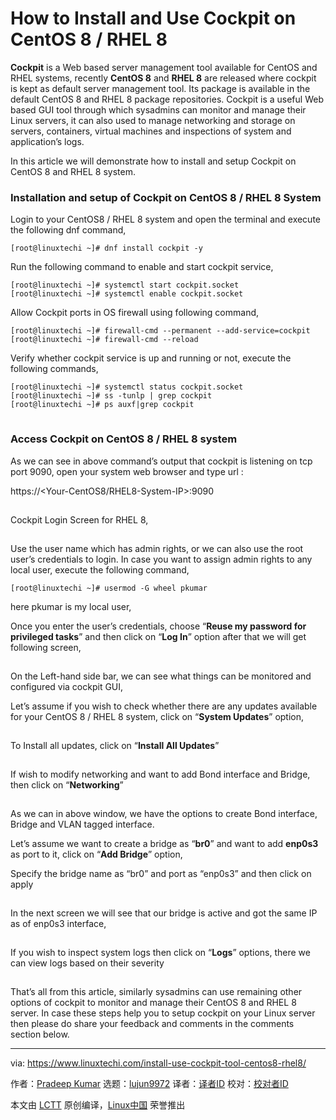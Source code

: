 [#]: collector: (lujun9972)
[#]: translator: ( )
[#]: reviewer: ( )
[#]: publisher: ( )
[#]: url: ( )
[#]: subject: (How to Install and Use Cockpit on CentOS 8 / RHEL 8)
[#]: via: (https://www.linuxtechi.com/install-use-cockpit-tool-centos8-rhel8/)
[#]: author: (Pradeep Kumar https://www.linuxtechi.com/author/pradeep/)

How to Install and Use Cockpit on CentOS 8 / RHEL 8
======

**Cockpit** is a Web based server management tool available for CentOS and RHEL systems, recently **CentOS 8** and **RHEL 8** are released where cockpit is kept as default server management tool. Its package is available in the default CentOS 8 and RHEL 8 package repositories. Cockpit is a useful Web based GUI tool through which sysadmins can monitor and manage their Linux servers, it can also used to manage networking and storage on servers, containers, virtual machines and inspections of system and application’s logs.

In this article we will demonstrate how to install and setup Cockpit on CentOS 8 and RHEL 8 system.

### Installation and setup of Cockpit on CentOS 8 / RHEL 8 System

Login to your CentOS8 / RHEL 8 system and open the terminal and execute the following dnf command,

```
[root@linuxtechi ~]# dnf install cockpit -y
```

Run the following command to enable and start cockpit service,

```
[root@linuxtechi ~]# systemctl start cockpit.socket
[root@linuxtechi ~]# systemctl enable cockpit.socket
```

Allow Cockpit ports in OS firewall using following command,

```
[root@linuxtechi ~]# firewall-cmd --permanent --add-service=cockpit
[root@linuxtechi ~]# firewall-cmd --reload
```

Verify whether cockpit service is up and running or not, execute the following commands,

```
[root@linuxtechi ~]# systemctl status cockpit.socket
[root@linuxtechi ~]# ss -tunlp | grep cockpit
[root@linuxtechi ~]# ps auxf|grep cockpit
```

![cockpit-status-centos8-rhel8][1]

### Access Cockpit on CentOS 8 / RHEL 8 system

As we can see in above command’s output that cockpit is listening on tcp port 9090, open your system web browser and type url :

https://&lt;Your-CentOS8/RHEL8-System-IP&gt;:9090

[![CentOS8-cockpit-login-screen][1]][2]

Cockpit Login Screen for RHEL 8,

[![RHEL8-Cockpit-Login-Screen][1]][3]

Use the user name which has admin rights, or we can also use the root user’s credentials to login. In case you want to assign admin rights to any local user, execute the following command,

```
[root@linuxtechi ~]# usermod -G wheel pkumar
```

here pkumar is my local user,

Once you enter the user’s credentials, choose “**Reuse my password for privileged tasks**” and then click on “**Log In**” option after that we will get following screen,

[![cockpit-dashboard-centos8][1]][4]

On the Left-hand side bar, we can see what things can be monitored and configured via cockpit GUI,

Let’s assume if you wish to check whether there are any updates available for your CentOS 8 / RHEL 8 system, click on “**System Updates**” option,

[![Software-Updates-Cockpit-GUI-CentOS8-RHEL8][1]][5]

To Install all updates, click on “**Install All Updates**”

[![Install-Software-Updates-CentOS8-RHEL8][1]][6]

If wish to modify networking and want to add Bond interface and Bridge, then click on “**Networking**”

[![Networking-Cockpit-Dashboard-CentOS8-RHEL8][1]][7]

As we can in above window, we have the options to create Bond interface, Bridge and VLAN tagged interface.

Let’s assume we want to create a bridge as “**br0**” and want to add **enp0s3** as port to it, click on “**Add Bridge**” option,

Specify the bridge name as “br0” and port as “enp0s3” and then click on apply

[![Add-Bridge-Cockpit-CentOS8-RHEL8][1]][8]

In the next screen we will see that our bridge is active and got the same IP as of enp0s3 interface,

[![Bridge-Details-Cockpit-Dashboard-CentOS8-RHEL8][1]][9]

If you wish to inspect system logs then click on “**Logs**” options, there we can view logs based on their severity

[![System-Logs-Cockpit-Dashboard-CentOS8-RHEL8][1]][10]

That’s all from this article, similarly sysadmins can use remaining other options of cockpit to monitor and manage their CentOS 8 and RHEL 8 server. In case these steps help you to setup cockpit on your Linux server then please do share your feedback and comments in the comments section below.

--------------------------------------------------------------------------------

via: https://www.linuxtechi.com/install-use-cockpit-tool-centos8-rhel8/

作者：[Pradeep Kumar][a]
选题：[lujun9972][b]
译者：[译者ID](https://github.com/译者ID)
校对：[校对者ID](https://github.com/校对者ID)

本文由 [LCTT](https://github.com/LCTT/TranslateProject) 原创编译，[Linux中国](https://linux.cn/) 荣誉推出

[a]: https://www.linuxtechi.com/author/pradeep/
[b]: https://github.com/lujun9972
[1]: data:image/gif;base64,R0lGODlhAQABAIAAAAAAAP///yH5BAEAAAAALAAAAAABAAEAAAIBRAA7
[2]: https://www.linuxtechi.com/wp-content/uploads/2019/09/CentOS8-cockpit-login-screen.jpg
[3]: https://www.linuxtechi.com/wp-content/uploads/2019/09/RHEL8-Cockpit-Login-Screen.jpg
[4]: https://www.linuxtechi.com/wp-content/uploads/2019/09/cockpit-dashboard-centos8.jpg
[5]: https://www.linuxtechi.com/wp-content/uploads/2019/09/Software-Updates-Cockpit-GUI-CentOS8-RHEL8.jpg
[6]: https://www.linuxtechi.com/wp-content/uploads/2019/09/Install-Software-Updates-CentOS8-RHEL8.jpg
[7]: https://www.linuxtechi.com/wp-content/uploads/2019/09/Networking-Cockpit-Dashboard-CentOS8-RHEL8.jpg
[8]: https://www.linuxtechi.com/wp-content/uploads/2019/09/Add-Bridge-Cockpit-CentOS8-RHEL8.jpg
[9]: https://www.linuxtechi.com/wp-content/uploads/2019/09/Bridge-Details-Cockpit-Dashboard-CentOS8-RHEL8.jpg
[10]: https://www.linuxtechi.com/wp-content/uploads/2019/09/System-Logs-Cockpit-Dashboard-CentOS8-RHEL8.jpg
